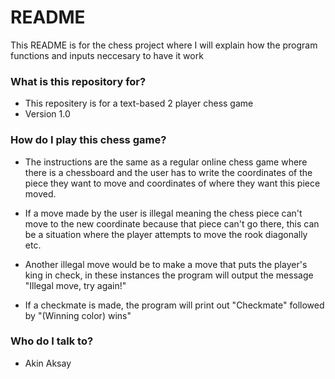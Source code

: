 # README #
This README is for the chess project where I will explain how the program functions
and inputs neccesary to have it work

### What is this repository for? ###

* This repositery is for a text-based 2 player chess game
* Version 1.0

### How do I play this chess game? ###

* The instructions are the same as a regular online chess game where there is a chessboard and the user has to write the coordinates of the piece they want to move and coordinates of where they want this piece moved.

* If a move made by the user is illegal meaning the chess piece can't move to the new coordinate because that piece can't go there, this can be a situation where the player attempts to move the rook diagonally etc. 

* Another illegal move would be to make a move that puts the player's king in check, in these instances the program will output the message "Illegal move, try again!"

* If a checkmate is made, the program will print out "Checkmate" followed by "(Winning color) wins"

  

### Who do I talk to? ###

* Akin Aksay
